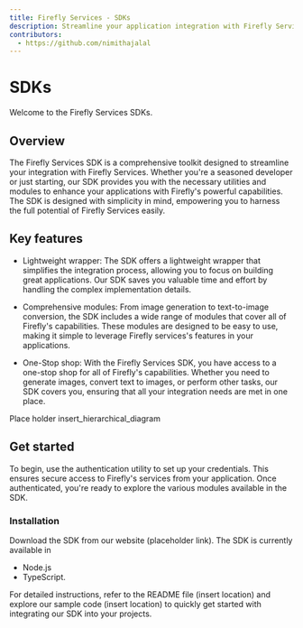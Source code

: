 ```yaml
---
title: Firefly Services - SDKs
description: Streamline your application integration with Firefly Services using our comprehensive SDK.
contributors:
  - https://github.com/nimithajalal
---
```


# SDKs

Welcome to the Firefly Services SDKs. 


## Overview

The Firefly Services SDK is a comprehensive toolkit designed to streamline your integration with Firefly Services. Whether you're a seasoned developer or just starting, our SDK provides you with the necessary utilities and modules to enhance your applications with Firefly's powerful capabilities. The SDK is designed with simplicity in mind, empowering you to harness the full potential of Firefly Services easily.

## Key features

* Lightweight wrapper: The SDK offers a lightweight wrapper that simplifies the integration process, allowing you to focus on building great applications. Our SDK saves you valuable time and effort by handling the complex implementation details.

* Comprehensive modules: From image generation to text-to-image conversion, the SDK includes a wide range of modules that cover all of Firefly's capabilities. These modules are designed to be easy to use, making it simple to leverage Firefly services's features in your applications.

* One-Stop shop: With the Firefly Services SDK, you have access to a one-stop shop for all of Firefly's capabilities. Whether you need to generate images, convert text to images, or perform other tasks, our SDK covers you, ensuring that all your integration needs are met in one place.

Place holder insert_hierarchical_diagram

## Get started 

To begin, use the authentication utility to set up your credentials. This ensures secure access to Firefly's services from your application. Once authenticated, you're ready to explore the various modules available in the SDK.

### Installation 

Download the SDK from our website (placeholder link). The SDK is currently available in 

* Node.js
* TypeScript.

For detailed instructions, refer to the README file (insert location) and explore our sample code (insert location) to quickly get started with integrating our SDK into your projects.







